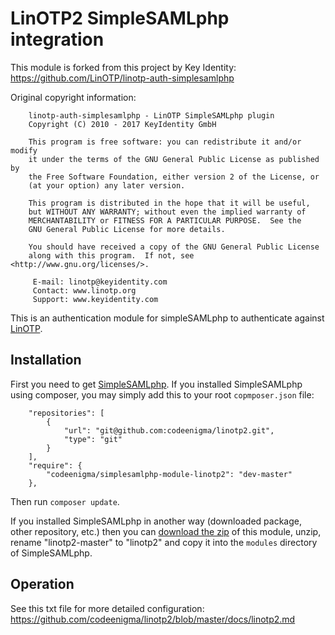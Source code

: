 # LinOTP2 SimpleSAMLphp integration

This module is forked from this project by Key Identity:
https://github.com/LinOTP/linotp-auth-simplesamlphp

Original copyright information:

```
    linotp-auth-simplesamlphp - LinOTP SimpleSAMLphp plugin
    Copyright (C) 2010 - 2017 KeyIdentity GmbH

    This program is free software: you can redistribute it and/or modify
    it under the terms of the GNU General Public License as published by
    the Free Software Foundation, either version 2 of the License, or
    (at your option) any later version.

    This program is distributed in the hope that it will be useful,
    but WITHOUT ANY WARRANTY; without even the implied warranty of
    MERCHANTABILITY or FITNESS FOR A PARTICULAR PURPOSE.  See the
    GNU General Public License for more details.

    You should have received a copy of the GNU General Public License
    along with this program.  If not, see <http://www.gnu.org/licenses/>.

     E-mail: linotp@keyidentity.com
     Contact: www.linotp.org
     Support: www.keyidentity.com
```


This is an authentication module for simpleSAMLphp to authenticate against [LinOTP](http://www.linotp.org).

## Installation

First you need to get [SimpleSAMLphp](http://simplesamlphp.org). If you installed SimpleSAMLphp using composer, you may simply add this to your root `copmposer.json` file:

```
    "repositories": [
        {
            "url": "git@github.com:codeenigma/linotp2.git",
            "type": "git"
        }
    ],
    "require": {
        "codeenigma/simplesamlphp-module-linotp2": "dev-master"
    },
```

Then run `composer update`.

If you installed SimpleSAMLphp in another way (downloaded package, other repository, etc.) then you can [download the zip](https://github.com/codeenigma/linotp2/archive/master.zip) of this module, unzip, rename "linotp2-master" to "linotp2" and copy it into the `modules` directory of SimpleSAMLphp.

## Operation

See this txt file for more detailed configuration:
https://github.com/codeenigma/linotp2/blob/master/docs/linotp2.md
